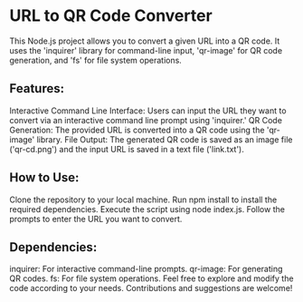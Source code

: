 # URL to QR Code Converter
This Node.js project allows you to convert a given URL into a QR code. It uses the 'inquirer' library for command-line input, 'qr-image' for QR code generation, and 'fs' for file system operations.

## Features:
Interactive Command Line Interface: Users can input the URL they want to convert via an interactive command line prompt using 'inquirer.'
QR Code Generation: The provided URL is converted into a QR code using the 'qr-image' library.
File Output: The generated QR code is saved as an image file ('qr-cd.png') and the input URL is saved in a text file ('link.txt').
## How to Use:
Clone the repository to your local machine.
Run npm install to install the required dependencies.
Execute the script using node index.js.
Follow the prompts to enter the URL you want to convert.
## Dependencies:
inquirer: For interactive command-line prompts.
qr-image: For generating QR codes.
fs: For file system operations.
Feel free to explore and modify the code according to your needs. Contributions and suggestions are welcome!
